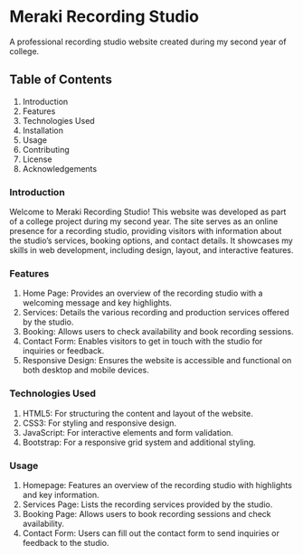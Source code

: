 # Meraki Recording Studio
A professional recording studio website created during my second year of college.
## Table of Contents
1. Introduction
2. Features
3. Technologies Used
4. Installation
5. Usage
6. Contributing
7. License
8. Acknowledgements

### Introduction
Welcome to Meraki Recording Studio! 
This website was developed as part of a college project during my second year.
The site serves as an online presence for a recording studio, 
providing visitors with information about the studio’s services,
booking options, and contact details. It showcases my skills in web development, 
including design, layout, and interactive features.

### Features
1. Home Page: Provides an overview of the recording studio with a welcoming message and key highlights.
2. Services: Details the various recording and production services offered by the studio.
3. Booking: Allows users to check availability and book recording sessions.
4. Contact Form: Enables visitors to get in touch with the studio for inquiries or feedback.
5. Responsive Design: Ensures the website is accessible and functional on both desktop and mobile devices.

### Technologies Used
1. HTML5: For structuring the content and layout of the website.
2. CSS3: For styling and responsive design.
3. JavaScript: For interactive elements and form validation.
4. Bootstrap: For a responsive grid system and additional styling.

### Usage
1. Homepage: Features an overview of the recording studio with highlights and key information.
2. Services Page: Lists the recording services provided by the studio.
3. Booking Page: Allows users to book recording sessions and check availability.
4. Contact Form: Users can fill out the contact form to send inquiries or feedback to the studio.
